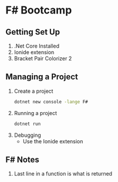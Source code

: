 # F# Bootcamp

## Getting Set Up

1. .Net Core Installed
1. Ionide extension
1. Bracket Pair Colorizer 2

## Managing a Project

1. Create a project
   ```cmd
   dotnet new console -lange F#
   ```
1. Running a project
   ```cmd
   dotnet run
   ```
1. Debugging
   - Use the Ionide extension

## F# Notes

1. Last line in a function is what is returned
